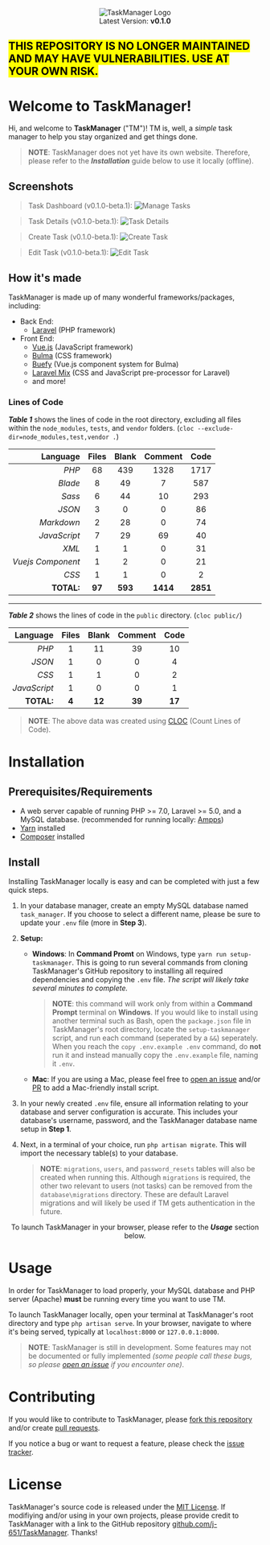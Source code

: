 <p align="center">
     <img src="https://cdn.rawgit.com/j-651/a959cd6ac494730b3ac69d7f2699476e/raw/a8b8b12c37d5c844ba62499fa4709b225f750314/taskmanager-logo.svg" alt="TaskManager Logo">
     <br>
     Latest Version: <b>v0.1.0</b>
</p>

<h2><b><mark>THIS REPOSITORY IS NO LONGER MAINTAINED AND MAY HAVE VULNERABILITIES. USE AT YOUR OWN RISK.</mark></b></h2>

# Welcome to TaskManager!
Hi, and welcome to **TaskManager** ("TM")! TM is, well, a *simple* task manager to help you stay organized and get things done.

> **NOTE**: TaskManager does not yet have its own website. Therefore, please refer to the ***Installation*** guide below to use it locally (offline).

## Screenshots
> Task Dashboard (v0.1.0-beta.1):
![Manage Tasks](https://user-images.githubusercontent.com/35548468/38783051-0540c036-40cb-11e8-9dc0-92e538cbdc3f.png)

> Task Details (v0.1.0-beta.1):
![Task Details](https://user-images.githubusercontent.com/35548468/38783079-619544b0-40cb-11e8-83fb-8a425d7c9040.png)

> Create Task (v0.1.0-beta.1):
![Create Task](https://user-images.githubusercontent.com/35548468/38783104-b35c2822-40cb-11e8-9a32-ee46d1e03ab1.png)

> Edit Task (v0.1.0-beta.1):
![Edit Task](https://user-images.githubusercontent.com/35548468/38783088-949d8eee-40cb-11e8-898a-a169f54c8af1.png)

## How it's made

TaskManager is made up of many wonderful frameworks/packages, including:

- Back End:
	-  [Laravel](https://github.com/laravel/laravel) (PHP framework)
- Front End:
	-  [Vue.js](https://github.com/vuejs/vue) (JavaScript framework)
	-  [Bulma](https://github.com/jgthms/bulma) (CSS framework)
	-  [Buefy](https://github.com/buefy/buefy) (Vue.js component system for Bulma)
	- [Laravel Mix](https://github.com/JeffreyWay/laravel-mix) (CSS and JavaScript pre-processor for Laravel)
	- and more!

### Lines of Code
***Table 1*** shows the lines of code in the root directory, excluding all files within the `node_modules`, `tests`, and `vendor` folders. (`cloc --exclude-dir=node_modules,test,vendor .`)

**Language**|**Files**|**Blank**|**Comment**|**Code**
-----:|:-----:|:-----:|:-----:|:-----:
*PHP*|68|439|1328|1717
*Blade*|8|49|7|587
*Sass*|6|44|10|293
*JSON*|3|0|0|86
*Markdown*|2|28|0|74
*JavaScript*|7|29|69|40
*XML*|1|1|0|31
*Vuejs Component*|1|2|0|21
*CSS*|1|1|0|2
**TOTAL:**|**97**|**593**|**1414**|**2851**
---
***Table 2*** shows the lines of code in the `public` directory. (`cloc public/`)

**Language**|**Files**|**Blank**|**Comment**|**Code**
-----:|:-----:|:-----:|:-----:|:-----:
*PHP*|1|11|39|10
*JSON*|1|0|0|4
*CSS*|1|1|0|2
*JavaScript*|1|0|0|1
**TOTAL:**|**4**|**12**|**39**|**17**

> **NOTE**: The above data was created using [CLOC](http://cloc.sourceforge.net) (Count Lines of Code).

# Installation
## Prerequisites/Requirements
- A web server capable of running PHP >= 7.0, Laravel >= 5.0, and a MySQL database. (recommended for running locally: [Ampps](https://www.ampps.com/))
-  [Yarn](https://yarnpkg.com/) installed
-  [Composer](https://getcomposer.org/) installed

## Install

Installing TaskManager locally is easy and can be completed with just a few quick steps.

 1.  In your database manager, create an empty MySQL database named `task_manager`. If you choose to select a different name, please be sure to update your `.env` file (more in **Step 3**).

 2. **Setup:**
	 * **Windows**: In **Command Promt** on Windows, type `yarn run setup-taskmanager`. This is going to run several commands from cloning TaskManager's GitHub repository to installing all required dependencies and copying the `.env` file. *The script will likely take several minutes to complete.*
		 > **NOTE**: this command will work only from within a **Command Prompt** terminal on **Windows**. If you would like to install using another terminal such as Bash, open the `package.json` file in TaskManager's root directory, locate the `setup-taskmanager` script, and run each command (seperated by a ` && `) seperately. When you reach the `copy .env.example .env` command, do **not** run it and instead manually copy the `.env.example` file, naming it `.env`.
	 
	 - **Mac**: If you are using a Mac, please feel free to [open an issue](https://github.com/j-651/TaskManager/issues) and/or [PR](https://github.com/j-651/TaskManager/pulls) to add a Mac-friendly install script.

 3. In your newly created `.env` file, ensure all information relating to your database and server configuration is accurate. This includes your database's username, password, and the TaskManager database name setup in **Step 1**.

 4. Next, in a terminal of your choice, run `php artisan migrate`. This will import the necessary table(s) to your database.
	 > **NOTE**: `migrations`, `users`, and `password_resets` tables will also be created when running this. Although `migrations` is required, the other two relevant to users (not tasks) can be removed from the `database\migrations` directory. These are default Laravel migrations and will likely be used if TM gets authentication in the future.

<p align="center">To launch TaskManager in your browser, please refer to the <b><em>Usage</em></b> section below.</p>

# Usage
In order for TaskManager to load properly, your MySQL database and PHP server (Apache) **must** be running every time you want to use TM.

To launch TaskManager locally, open your terminal at TaskManager's root directory and type `php artisan serve`. In your browser, navigate to where it's being served, typically at `localhost:8000` or `127.0.0.1:8000`.

> **NOTE**: TaskManager is still in development. Some features may not be documented or fully implemented *(some people call these bugs, so please [open an issue](https://github.com/j-651/TaskManager/issues) if you encounter one)*.

# Contributing
If you would like to contribute to TaskManager, please [fork this repository](https://help.github.com/articles/fork-a-repo/) and/or create [pull requests](https://github.com/j-651/TaskManager/pulls).

If you notice a bug or want to request a feature, please check the [issue tracker](https://github.com/j-651/TaskManager/issues).

# License
TaskManager's source code is released under the [MIT License](https://opensource.org/licenses/MIT).
If modifiying and/or using in your own projects, please provide credit to TaskManager with a link to the GitHub repository [github.com/j-651/TaskManager](https://github.com/j-651/TaskManager). Thanks!
